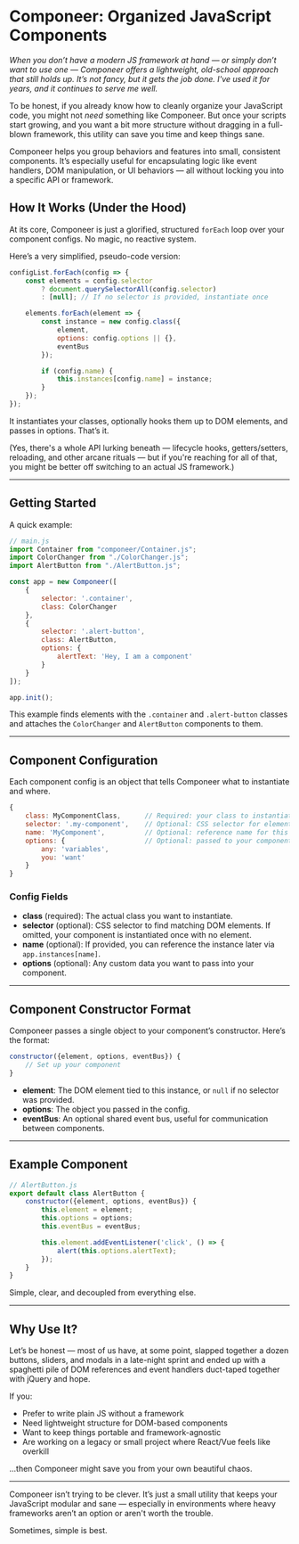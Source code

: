 # Componeer: Organized JavaScript Components

*When you don’t have a modern JS framework at hand — or simply don’t want to use one — Componeer offers a lightweight, old-school approach that still holds up. It’s not fancy, but it gets the job done. I've used it for years, and it continues to serve me well.*

To be honest, if you already know how to cleanly organize your JavaScript code, you might not *need* something like Componeer. But once your scripts start growing, and you want a bit more structure without dragging in a full-blown framework, this utility can save you time and keep things sane.

Componeer helps you group behaviors and features into small, consistent components. It’s especially useful for encapsulating logic like event handlers, DOM manipulation, or UI behaviors — all without locking you into a specific API or framework.

## How It Works (Under the Hood)

At its core, Componeer is just a glorified, structured `forEach` loop over your component configs. No magic, no reactive system.

Here’s a very simplified, pseudo-code version:

```javascript
configList.forEach(config => {
    const elements = config.selector
        ? document.querySelectorAll(config.selector)
        : [null]; // If no selector is provided, instantiate once

    elements.forEach(element => {
        const instance = new config.class({
            element,
            options: config.options || {},
            eventBus
        });

        if (config.name) {
            this.instances[config.name] = instance;
        }
    });
});
```

It instantiates your classes, optionally hooks them up to DOM elements, and passes in options. That’s it.&#x20;

(Yes, there's a whole API lurking beneath — lifecycle hooks, getters/setters, reloading, and other arcane rituals — but if you're reaching for all of that, you might be better off switching to an actual JS framework.)

---

## Getting Started

A quick example:

```javascript
// main.js
import Container from "componeer/Container.js";
import ColorChanger from "./ColorChanger.js";
import AlertButton from "./AlertButton.js";

const app = new Componeer([
    {
        selector: '.container',
        class: ColorChanger
    },
    {
        selector: '.alert-button',
        class: AlertButton,
        options: {
            alertText: 'Hey, I am a component'
        }
    }
]);

app.init();
```

This example finds elements with the `.container` and `.alert-button` classes and attaches the `ColorChanger` and `AlertButton` components to them.

---

## Component Configuration

Each component config is an object that tells Componeer what to instantiate and where.

```javascript
{
    class: MyComponentClass,      // Required: your class to instantiate
    selector: '.my-component',    // Optional: CSS selector for elements to bind to
    name: 'MyComponent',          // Optional: reference name for this component
    options: {                    // Optional: passed to your component constructor
        any: 'variables',
        you: 'want'
    }
}
```

### Config Fields

* **class** (required): The actual class you want to instantiate.
* **selector** (optional): CSS selector to find matching DOM elements. If omitted, your component is instantiated once with no element.
* **name** (optional): If provided, you can reference the instance later via `app.instances[name]`.
* **options** (optional): Any custom data you want to pass into your component.

---

## Component Constructor Format

Componeer passes a single object to your component’s constructor. Here’s the format:

```javascript
constructor({element, options, eventBus}) {
    // Set up your component
}
```

* **element**: The DOM element tied to this instance, or `null` if no selector was provided.
* **options**: The object you passed in the config.
* **eventBus**: An optional shared event bus, useful for communication between components.

---

## Example Component

```javascript
// AlertButton.js
export default class AlertButton {
    constructor({element, options, eventBus}) {
        this.element = element;
        this.options = options;
        this.eventBus = eventBus;

        this.element.addEventListener('click', () => {
            alert(this.options.alertText);
        });
    }
}
```

Simple, clear, and decoupled from everything else.

---

## Why Use It?

Let’s be honest — most of us have, at some point, slapped together a dozen buttons, sliders, and modals in a late-night sprint and ended up with a spaghetti pile of DOM references and event handlers duct-taped together with jQuery and hope.&#x20;

If you:

* Prefer to write plain JS without a framework
* Need lightweight structure for DOM-based components
* Want to keep things portable and framework-agnostic
* Are working on a legacy or small project where React/Vue feels like overkill

...then Componeer might save you from your own beautiful chaos.

---

Componeer isn’t trying to be clever. It’s just a small utility that keeps your JavaScript modular and sane — especially in environments where heavy frameworks aren’t an option or aren't worth the trouble.

Sometimes, simple is best.
